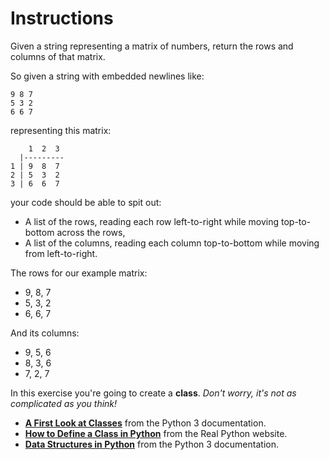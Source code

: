 # Instructions

Given a string representing a matrix of numbers, return the rows and columns of
that matrix.

So given a string with embedded newlines like:

```text
9 8 7
5 3 2
6 6 7
```

representing this matrix:

```text
    1  2  3
  |---------
1 | 9  8  7
2 | 5  3  2
3 | 6  6  7
```

your code should be able to spit out:

- A list of the rows, reading each row left-to-right while moving top-to-bottom
  across the rows,
- A list of the columns, reading each column top-to-bottom while moving from
  left-to-right.

The rows for our example matrix:

- 9, 8, 7
- 5, 3, 2
- 6, 6, 7

And its columns:

- 9, 5, 6
- 8, 3, 6
- 7, 2, 7

In this exercise you're going to create a **class**. _Don't worry, it's not as
complicated as you think!_

- [**A First Look at Classes**](https://docs.python.org/3/tutorial/classes.html#a-first-look-at-classes)
  from the Python 3 documentation.
- [**How to Define a Class in Python**](https://realpython.com/python3-object-oriented-programming/#how-to-define-a-class-in-python)
  from the Real Python website.
- [**Data Structures in Python**](https://docs.python.org/3/tutorial/datastructures.html)
  from the Python 3 documentation.

